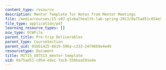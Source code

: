 ```yaml
---
content_type: resource
description: Mentor Template for Notes from Mentor Meetings
file: /media/courses/15-s07-globalhealth-lab-spring-2013/0a75ad51c054e9ac7acb55bbaa591e4a_MIT15_S07S13_mentor-template.pdf
file_type: application/pdf
learning_resource_types: []
ocw_type: OCWFile
parent_title: Pre-trip Deliverables
parent_type: CourseSection
parent_uid: 01b61425-8619-596a-c333-24796b9e4e49
resourcetype: Document
title: MIT15_S07S13_mentor-template
uid: 0a75ad51-c054-e9ac-7acb-55bbaa591e4a
---
```

